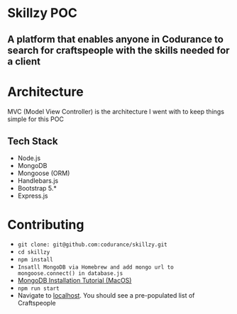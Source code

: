 # Skillzy POC
## A platform that enables anyone in Codurance to search for craftspeople with the skills needed for a client

# Architecture
MVC (Model View Controller) is the architecture I went with to keep things simple for this POC

## Tech Stack
- Node.js
- MongoDB
- Mongoose (ORM)
- Handlebars.js
- Bootstrap 5.*
- Express.js

# Contributing
- ```git clone: git@github.com:codurance/skillzy.git```
- ```cd skillzy```  
- ```npm install```
- ```Insatll MongoDB via Homebrew and add mongo url to mongoose.connect() in database.js```
- [MongoDB Installation Tutorial (MacOS)](https://docs.mongodb.com/manual/tutorial/install-mongodb-on-os-x/)
- ```npm run start```
- Navigate to [localhost](http://localhost:3000/craftspeople). You should see a pre-populated list of Craftspeople





